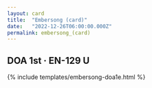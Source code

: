 ```yaml
---
layout: card
title:  "Embersong (card)"
date:   "2022-12-26T06:00:00.000Z"
permalink: embersong_(card)
---
```


## DOA 1st &middot; EN-129 U

{% include templates/embersong-doa1e.html %}
